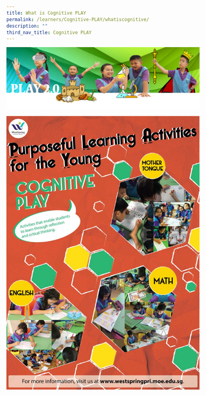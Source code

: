 ```yaml
---
title: What is Cognitive PLAY
permalink: /learners/Cognitive-PLAY/whatiscognitive/
description: ""
third_nav_title: Cognitive PLAY
---
```

![](/images/PLAYbanner.png)

![](/images/COGNITIVE-PLAY-723x1024.jpg)